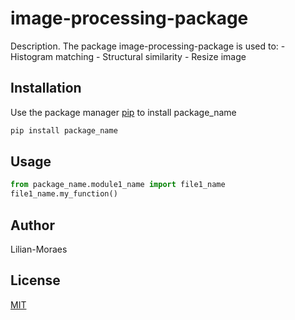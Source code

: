 # image-processing-package

Description. 
The package image-processing-package is used to:
	- Histogram matching
	- Structural similarity
	- Resize image

## Installation

Use the package manager [pip](https://pip.pypa.io/en/stable/) to install package_name

```bash
pip install package_name
```

## Usage

```python
from package_name.module1_name import file1_name
file1_name.my_function()
```

## Author
Lilian-Moraes

## License
[MIT](https://choosealicense.com/licenses/mit/)